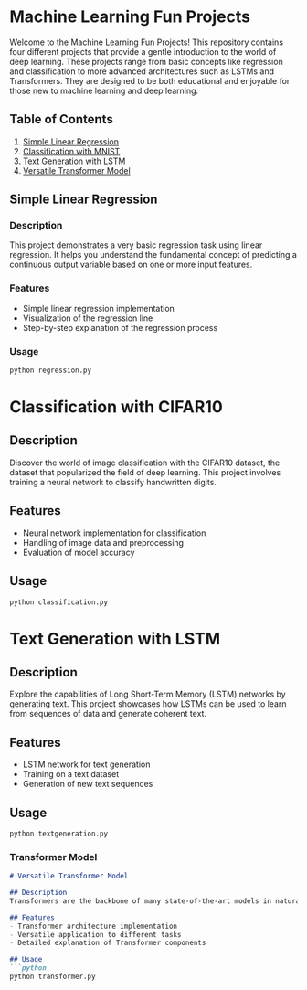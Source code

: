 # Machine Learning Fun Projects

Welcome to the Machine Learning Fun Projects! This repository contains four different projects that provide a gentle introduction to the world of deep learning. These projects range from basic concepts like regression and classification to more advanced architectures such as LSTMs and Transformers. They are designed to be both educational and enjoyable for those new to machine learning and deep learning.

## Table of Contents
1. [Simple Linear Regression](#simple-linear-regression)
2. [Classification with MNIST](#classification-with-mnist)
3. [Text Generation with LSTM](#text-generation-with-lstm)
4. [Versatile Transformer Model](#versatile-transformer-model)

## Simple Linear Regression

### Description
This project demonstrates a very basic regression task using linear regression. It helps you understand the fundamental concept of predicting a continuous output variable based on one or more input features.

### Features
- Simple linear regression implementation
- Visualization of the regression line
- Step-by-step explanation of the regression process

### Usage
```python
python regression.py
```


# Classification with CIFAR10

## Description
Discover the world of image classification with the CIFAR10 dataset, the dataset that popularized the field of deep learning. This project involves training a neural network to classify handwritten digits.

## Features
- Neural network implementation for classification
- Handling of image data and preprocessing
- Evaluation of model accuracy

## Usage
```python
python classification.py
```


# Text Generation with LSTM

## Description
Explore the capabilities of Long Short-Term Memory (LSTM) networks by generating text. This project showcases how LSTMs can be used to learn from sequences of data and generate coherent text.

## Features
- LSTM network for text generation
- Training on a text dataset
- Generation of new text sequences

## Usage
```python
python textgeneration.py
```


### Transformer Model

```markdown
# Versatile Transformer Model

## Description
Transformers are the backbone of many state-of-the-art models in natural language processing and other fields. This project provides a versatile Transformer model that can be adapted for various tasks such as translation, summarization, and more.

## Features
- Transformer architecture implementation
- Versatile application to different tasks
- Detailed explanation of Transformer components

## Usage
```python
python transformer.py
```




